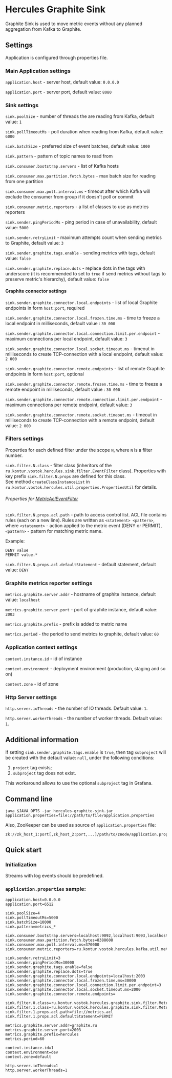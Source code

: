 # Hercules Graphite Sink
Graphite Sink is used to move metric events without any planned aggregation from Kafka to Graphite.

## Settings
Application is configured through properties file.

### Main Application settings
`application.host` - server host, default value: `0.0.0.0`

`application.port` - server port, default value: `8080`

### Sink settings
`sink.poolSize` - number of threads the are reading from Kafka, default value: `1`

`sink.pollTimeoutMs` - poll duration when reading from Kafka, default value: `6000`

`sink.batchSize` - preferred size of event batches, default value: `1000`

`sink.pattern` - pattern of topic names to read from

`sink.consumer.bootstrap.servers` - list of Kafka hosts

`sink.consumer.max.partition.fetch.bytes` - max batch size for reading from one partition

`sink.consumer.max.poll.interval.ms` - timeout after which Kafka will exclude the consumer from group if it doesn't poll or commit

`sink.consumer.metric.reporters` - a list of classes to use as metrics reporters

`sink.sender.pingPeriodMs` - ping period in case of unavailability, default value: `5000`

`sink.sender.retryLimit` - maximum attempts count when sending metrics to Graphite, default value: `3`

`sink.sender.graphite.tags.enable` - sending metrics with tags, default value: `false`

`sink.sender.graphite.replace.dots` - replace dots in the tags with underscore
(it is recommended to set to `true` if send metrics without tags to preserve metric's hierarchy), default value: `false`

#### Graphite connector settings
`sink.sender.graphite.connector.local.endpoints` - list of local Graphite endpoints in form `host:port`, required

`sink.sender.graphite.connector.local.frozen.time.ms` - time to freeze a local endpoint in milliseconds, default value : `30 000`

`sink.sender.graphite.connector.local.connection.limit.per.endpoint` - maximum connections per local endpoint, default value: `3`

`sink.sender.graphite.connector.local.socket.timeout.ms` - timeout in milliseconds to create TCP-connection with a local endpoint, default value: `2 000`

`sink.sender.graphite.connector.remote.endpoints` - list of remote Graphite endpoints in form `host:port`, optional

`sink.sender.graphite.connector.remote.frozen.time.ms` - time to freeze a remote endpoint in milliseconds, default value : `30 000`

`sink.sender.graphite.connector.remote.connection.limit.per.endpoint` - maximum connections per remote endpoint, default value: `3`

`sink.sender.graphite.connector.remote.socket.timeout.ms` - timeout in milliseconds to create TCP-connection with a remote endpoint, default value: `2 000`

### Filters settings
Properties for each defined filter under the scope `N`, where `N` is a filter number.

`sink.filter.N.class` - filter class (inheritors of the `ru.kontur.vostok.hercules.sink.filter.EventFilter` class).
Properties with key prefix `sink.filter.N.props` are defined for this class.  
See method `createClassInstanceList` in `ru.kontur.vostok.hercules.util.properties.PropertiesUtil` for details.

###### Properties for [MetricAclEventFilter](../hercules-graphite-sink/src/main/java/ru/kontur/vostok/hercules/graphite/sink/filter/MetricAclEventFilter.java)
`sink.filter.N.props.acl.path` - path to access control list. ACL file contains rules (each on a new line).
Rules are written as `<statement> <pattern>`, where `<statement>` - action applied to the metric event (DENY or PERMIT),
`<pattern>` - pattern for matching metric name. 

Example: 
```
DENY value
PERMIT value.*
```

`sink.filter.N.props.acl.defaultStatement` - default statement, default value: `DENY`

### Graphite metrics reporter settings
`metrics.graphite.server.addr` - hostname of graphite instance, default value: `localhost`

`metrics.graphite.server.port` - port of graphite instance, default value: `2003`

`metrics.graphite.prefix` - prefix is added to metric name

`metrics.period` - the period to send metrics to graphite, default value: `60`

### Application context settings
`context.instance.id` - id of instance

`context.environment` - deployment environment (production, staging and so on)

`context.zone` - id of zone

### Http Server settings
`http.server.ioThreads` - the number of IO threads. Default value: `1`.

`http.server.workerThreads` - the number of worker threads. Default value: `1`.

## Additional information
If setting `sink.sender.graphite.tags.enable` is `true`, then tag `subproject` will be created 
with the default value: `null`, under the following conditions:
1. `project` tag exists;
2. `subproject` tag does not exist.

This workaround allows to use the optional `subproject` tag in Grafana.

## Command line
`java $JAVA_OPTS -jar hercules-graphite-sink.jar application.properties=file://path/to/file/application.properties`

Also, ZooKeeper can be used as source of `application.properties` file:  
```
zk://zk_host_1:port[,zk_host_2:port,...]/path/to/znode/application.properties
```

## Quick start
### Initialization
Streams with log events should be predefined.

### `application.properties` sample:
```properties
application.host=0.0.0.0
application.port=6512

sink.poolSize=4
sink.pollTimeoutMs=5000
sink.batchSize=10000
sink.pattern=metrics_*

sink.consumer.bootstrap.servers=localhost:9092,localhost:9093,localhost:9094
sink.consumer.max.partition.fetch.bytes=8388608
sink.consumer.max.poll.interval.ms=370000
sink.consumer.metric.reporters=ru.kontur.vostok.hercules.kafka.util.metrics.GraphiteReporter

sink.sender.retryLimit=3
sink.sender.pingPeriodMs=30000
sink.sender.graphite.tags.enable=false
sink.sender.graphite.replace.dots=true
sink.sender.graphite.connector.local.endpoints=localhost:2003
sink.sender.graphite.connector.local.frozen.time.ms=30000
sink.sender.graphite.connector.local.connection.limit.per.endpoint=3
sink.sender.graphite.connector.local.socket.timeout.ms=2000
sink.sender.graphite.connector.remote.endpoints=

sink.filter.0.class=ru.kontur.vostok.hercules.graphite.sink.filter.MetricEventFilter
sink.filter.1.class=ru.kontur.vostok.hercules.graphite.sink.filter.MetricAclEventFilter
sink.filter.1.props.acl.path=file://metrics.acl
sink.filter.1.props.acl.defaultStatement=PERMIT

metrics.graphite.server.addr=graphite.ru
metrics.graphite.server.port=2003
metrics.graphite.prefix=hercules
metrics.period=60

context.instance.id=1
context.environment=dev
context.zone=default

http.server.ioThreads=1
http.server.workerThreads=1
```
